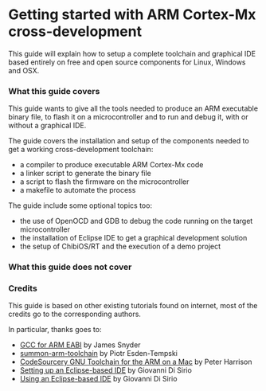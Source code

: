 Getting started with ARM Cortex-Mx cross-development
====================================================

This guide will explain how to setup a complete toolchain and graphical IDE based entirely on free and open source components for Linux, Windows and OSX.


### What this guide covers ###

This guide wants to give all the tools needed to produce an ARM executable binary file, to flash it on a microcontroller and to run and debug it, with or without a graphical IDE.

The guide covers the installation and setup of the components needed to get a working cross-development toolchain:

* a compiler to produce executable ARM Cortex-Mx code
* a linker script to generate the binary file
* a script to flash the firmware on the microcontroller
* a makefile to automate the process

The guide include some optional topics too:

* the use of OpenOCD and GDB to debug the code running on the target microcontroller
* the installation of Eclipse IDE to get a graphical development solution
* the setup of ChibiOS/RT and the execution of a demo project


### What this guide does not cover ###



### Credits ###

This guide is based on other existing tutorials found on internet, most of the credits go to the corresponding authors.

In particular, thanks goes to:

* [GCC for ARM EABI](https://github.com/jsnyder/arm-eabi-toolchain) by James Snyder
* [summon-arm-toolchain](https://github.com/esden/summon-arm-toolchain) by Piotr Esden-Tempski
* [CodeSourcery GNU Toolchain for the ARM on a Mac](http://www.micromouseonline.com/blog/2009/05/07/codesourcery-gnu-toolchain-for-the-arm-on-a-mac) by Peter Harrison
* [Setting up an Eclipse-based IDE](http://www.chibios.org/dokuwiki/doku.php?id=chibios:guides:eclipse1) by Giovanni Di Sirio
* [Using an Eclipse-based IDE](http://www.chibios.org/dokuwiki/doku.php?id=chibios:guides:eclipse2) by Giovanni Di Sirio
